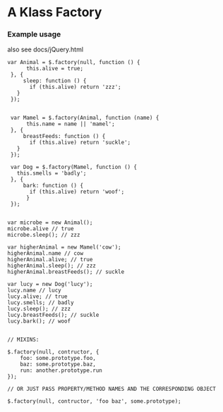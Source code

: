 # A Klass Factory 

### Example usage
also see docs/jQuery.html

	var Animal = $.factory(null, function () {
		  this.alive = true;
	 }, {
		 sleep: function () {
		   if (this.alive) return 'zzz';
	   }
	 });


	 var Mamel = $.factory(Animal, function (name) {
		  this.name = name || 'mamel';
	 }, {
		 breastFeeds: function () {
		   if (this.alive) return 'suckle';
	   }
	 });

	 var Dog = $.factory(Mamel, function () {
	   this.smells = 'badly';
	 }, {
		 bark: function () {
		   if (this.alive) return 'woof';
		  }
	 });


	var microbe = new Animal();
	microbe.alive // true
	microbe.sleep(); // zzz

	var higherAnimal = new Mamel('cow');
	higherAnimal.name // cow
	higherAnimal.alive; // true
	higherAnimal.sleep(); // zzz
	higherAnimal.breastFeeds(); // suckle

	var lucy = new Dog('lucy');
	lucy.name // lucy
	lucy.alive; // true
	lucy.smells; // badly
	lucy.sleep(); // zzz
	lucy.breastFeeds(); // suckle
	lucy.bark(); // woof


	// MIXINS: 
	
	$.factory(null, contructor, {
		foo: some.prototype.foo,
		baz: some.prototype.baz,
		run: another.prototype.run
	});

	// OR JUST PASS PROPERTY/METHOD NAMES AND THE CORRESPONDING OBJECT

	$.factory(null, contructor, 'foo baz', some.prototype);
